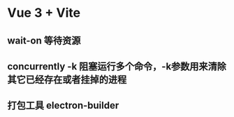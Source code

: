 # Vue 3 + Vite

## wait-on 等待资源
## concurrently  -k 阻塞运行多个命令，-k参数用来清除其它已经存在或者挂掉的进程
## 打包工具 electron-builder
